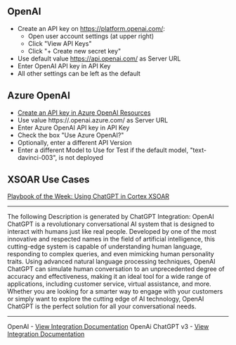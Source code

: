 ## OpenAI
- Create an API key on https://platform.openai.com/: 
  - Open user account settings (at upper right)
  - Click "View API Keys"
  - Click "+ Create new secret key"
- Use default value https://api.openai.com/ as Server URL
- Enter OpenAI API key in API Key
- All other settings can be left as the default

## Azure OpenAI
- [Create an API key in Azure OpenAI Resources](https://learn.microsoft.com/en-us/azure/cognitive-services/openai/quickstart?tabs=command-line&pivots=rest-api)
- Use value https://<your-resource-name>.openai.azure.com/ as Server URL
- Enter Azure OpenAI API key in API Key
- Check the box "Use Azure OpenAI?"
- Optionally, enter a different API Version
- Enter a different Model to Use for Test if the default model, "text-davinci-003", is not deployed

## XSOAR Use Cases
[Playbook of the Week: Using ChatGPT in Cortex XSOAR](https://www.paloaltonetworks.com/blog/security-operations/using-chatgpt-in-cortex-xsoar/)

---
The following Description is generated by ChatGPT Integration:
OpenAI ChatGPT is a revolutionary conversational AI system that is designed to interact with humans just like real people. Developed by one of the most innovative and respected names in the field of artificial intelligence, this cutting-edge system is capable of understanding human language, responding to complex queries, and even mimicking human personality traits. Using advanced natural language processing techniques, OpenAI ChatGPT can simulate human conversation to an unprecedented degree of accuracy and effectiveness, making it an ideal tool for a wide range of applications, including customer service, virtual assistance, and more. Whether you are looking for a smarter way to engage with your customers or simply want to explore the cutting edge of AI technology, OpenAI ChatGPT is the perfect solution for all your conversational needs.

---
OpenAI - [View Integration Documentation](https://xsoar.pan.dev/docs/reference/integrations/open-ai)
OpenAi ChatGPT v3 - [View Integration Documentation](https://xsoar.pan.dev/docs/reference/integrations/open-ai-chat-gpt-v3)

